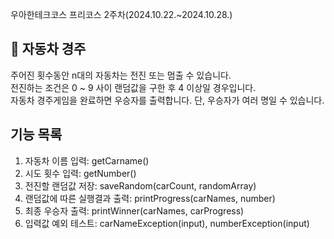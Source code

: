 우아한테크코스 프리코스 2주차(2024.10.22.~2024.10.28.)

## 🚗 자동차 경주
주어진 횟수동안 n대의 자동차는 전진 또는 멈출 수 있습니다. </br>
전진하는 조건은 0 ~ 9 사이 랜덤값을 구한 후 4 이상일 경우입니다. </br>
자동차 경주게임을 완료하면 우승자를 출력합니다. 단, 우승자가 여러 명일 수 있습니다. </br>

## 기능 목록
1. 자동차 이름 입력: getCarname()
2. 시도 횟수 입력: getNumber()
3. 전진할 랜덤값 저장: saveRandom(carCount, randomArray)
4. 랜덤값에 따른 실행결과 출력: printProgress(carNames, number)
5. 최종 우승자 출력: printWinner(carNames, carProgress)
6. 입력값 예외 테스트: carNameException(input), numberException(input)


